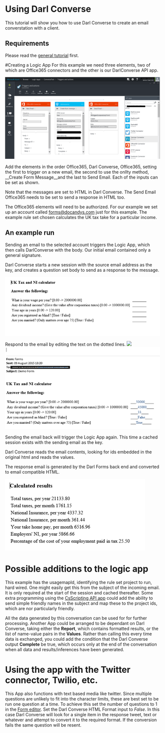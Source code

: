 ﻿Using Darl Converse
================
This tutorial will show you how to use Darl Converse to create an email converstation with a client.

## Requirements
Please read the [general tutorial](tutorial) first.

#Creating a Logic App
For this example we need three elements, two of which are Office365 connectors and the other is our DarlConverse API app.

![Darl editor](images/ConverseTutorial1.png)

Add the elements in the order Office365, Darl Converse, Office365, setting the first to trigger on a new email, the second to use the onllty method, __Create Form Message__and the last to Send Email.
Each of the inputs can be set as shown.

Note that the messages are set to HTML in Darl Converse. The Send Email Office365 needs to be set to send a response in HTML too.

The Office365 elements will need to be authorized. For our example we set up an account called forms@docandys.com just for this example. 
The example rule set chosen calculates the UK tax take for a particular income. 

## An example run

Sending an email to the selected account triggers the Logic App, which then calls DarlConverse with the body.
Our initial email contained only a general signature.

Darl Converse starts a new session with the source email address as the key, and creates a question set body to send as a response to the message. 

![Darl editor](images/ConverseTutorial2.png)

Respond to the email by editing the text on the dotted lines.
<img src="file:///C:\Users\Andrew\Source\Workspaces\Darl API Apps\DarlInfAPI\DarlInfSupport\App_Data\Markdown\images\ConverseTutorial1.png" />
![Darl editor](images/ConverseTutorial3.png)

Sending the email back will trigger the Logic App again. This time a cached session exists with the sending email as the key.

Darl Converse reads the email contents, looking for ids embedded in the original html and reads the values.

The response email is generated by the Darl Forms back end and converted to email compatible HTML.

![Darl editor](images/ConverseTutorial4.png)

# Possible additions to the logic app

This example has the usagemapId, identifying the rule set project to run, hard wired. One might easily get this from the subject of the incoming email. It is only required at the start of the session and cached thereafter.
Some extra programming using the [CsScripting API app](https://github.com/logicappsio/CsScriptingAPI) could add the ability to send simple friendly names in the subject and map these to the project ids, which are nor particularly friendly.

All the data generated by this conversation can be used for for further processing. Another App could be arranged to be dependant on Darl Converse, taking either the __Report__, which contains formatted results, or the list of name-value pairs in the __Values__.
Rather than calling this every time data is exchanged, you could add the condition that the Darl Converse output __Complete__ be true, which occurs only at the end of the conversation when all data and results/inferences have been generated.

# Using the app with the Twitter connector, Twilio, etc.

This App also functions with text based media like twitter. Since multiple questions are unlikely to fit into the character limits, these are best set to be run one question at a time.
To achieve this set the number of questions to 1 in the [Form editor](formeditor).
Set the Darl Converse HTML Format input to _False_. In this case Darl Converse will look for a single item in the response tweet, text or whatever and attempt to convert it to the required format.
If the conversion fails the same question will be resent.